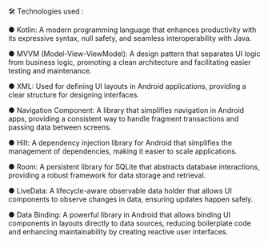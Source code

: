 🛠️ Technologies used :

● Kotlin: A modern programming language that enhances productivity with its expressive syntax, null safety, and seamless interoperability with Java.

● MVVM (Model-View-ViewModel): A design pattern that separates UI logic from business logic, promoting a clean architecture and facilitating easier testing and maintenance.

● XML: Used for defining UI layouts in Android applications, providing a clear structure for designing interfaces.

● Navigation Component: A library that simplifies navigation in Android apps, providing a consistent way to handle fragment transactions and passing data between screens.

● Hilt: A dependency injection library for Android that simplifies the management of dependencies, making it easier to scale applications.

● Room: A persistent library for SQLite that abstracts database interactions, providing a robust framework for data storage and retrieval.

● LiveData: A lifecycle-aware observable data holder that allows UI components to observe changes in data, ensuring updates happen safely.

● Data Binding: A powerful library in Android that allows binding UI components in layouts directly to data sources, reducing boilerplate code and enhancing maintainability by creating reactive user interfaces.
